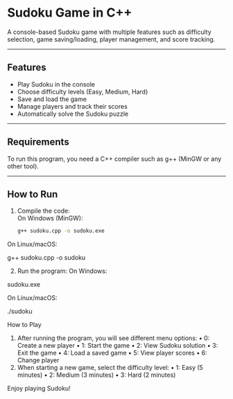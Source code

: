 
# Sudoku Game in C++  
A console-based Sudoku game with multiple features such as difficulty selection, game saving/loading, player management, and score tracking.

---

## Features
- Play Sudoku in the console  
- Choose difficulty levels (Easy, Medium, Hard)  
- Save and load the game  
- Manage players and track their scores  
- Automatically solve the Sudoku puzzle  

---

## Requirements
To run this program, you need a C++ compiler such as g++ (MinGW or any other tool).

---

## How to Run
1. Compile the code:  
   On Windows (MinGW):
   ```bash
   g++ sudoku.cpp -o sudoku.exe
On Linux/macOS:

g++ sudoku.cpp -o sudoku

 2. Run the program:
On Windows:

sudoku.exe

On Linux/macOS:

./sudoku



How to Play

 1. After running the program, you will see different menu options:
 • 0: Create a new player
 • 1: Start the game
 • 2: View Sudoku solution
 • 3: Exit the game
 • 4: Load a saved game
 • 5: View player scores
 • 6: Change player
 2. When starting a new game, select the difficulty level:
 • 1: Easy (5 minutes)
 • 2: Medium (3 minutes)
 • 3: Hard (2 minutes)

Enjoy playing Sudoku!
